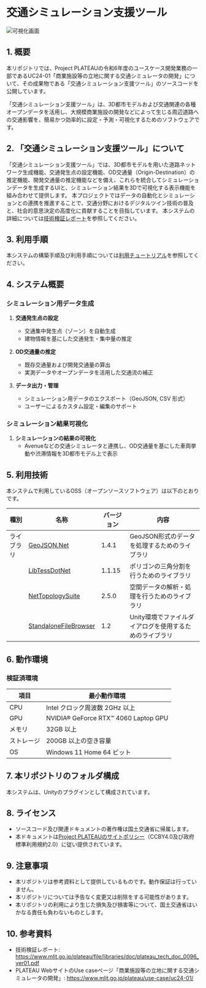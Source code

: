# 交通シミュレーション支援ツール

![可視化画面](./Documentation~/resources/BasicOperation/Play.png)

## 1. 概要
本リポジトリでは、Project PLATEAUの令和6年度のユースケース開発業務の一部であるUC24-01「商業施設等の立地に関する交通シミュレータの開発」について、その成果物である「交通シミュレーション支援ツール」のソースコードを公開しています。

「交通シミュレーション支援ツール」は、3D都市モデルおよび交通関連の各種オープンデータを活用し、大規模商業施設の開発などによって生じる周辺道路への交通影響を、簡易かつ効率的に設定・予測・可視化するためのソフトウェアです。


## 2. 「交通シミュレーション支援ツール」について
「交通シミュレーション支援ツール」では、3D都市モデルを用いた道路ネットワーク生成機能、交通発生点の設定機能、OD交通量（Origin-Destination）の推定機能、開発交通量の推定機能などを備え、これらを統合してシミュレーションデータを生成するUIと、シミュレーション結果を3Dで可視化する表示機能を組み合わせて提供します。
本プロジェクトではデータの自動化とシミュレーションとの連携を推進することで、交通分野におけるデジタルツイン技術の普及と、社会的意思決定の高度化に貢献することを目指しています。
本システムの詳細については[技術検証レポート](https://www.mlit.go.jp/plateau/file/libraries/doc/plateau_tech_doc_0096_ver01.pdf)を参照してください。

## 3. 利用手順
本システムの構築手順及び利用手順については[利用チュートリアル](https://project-plateau.github.io/Data-Preparation-Tool-for-TrafficSim/)を参照してください。

## 4. システム概要

### シミュレーション用データ生成

1. **交通発生点の設定**
   - 交通集中発生点（ゾーン）を自動生成
   - 建物情報を基にした交通発生・集中量の推定

1. **OD交通量の推定**
   - 既存交通量および開発交通量の算出
   - 実測データやオープンデータを活用した交通流の補正

1. **データ出力・管理**
   - シミュレーション用データのエクスポート（GeoJSON, CSV 形式）
   - ユーザーによるカスタム設定・編集のサポート

### シミュレーション結果可視化

1. **シミュレーションの結果の可視化**
   - Avenueなどの交通シミュレータと連携し、OD交通量を基にした車両挙動や渋滞情報を3D都市モデル上で表示

## 5. 利用技術

本システムで利用しているOSS（オープンソースソフトウェア）は以下のとおりです。

| 種別        | 名称   | バージョン | 内容 |
|------------|--------|-----------|--------------------------------|
| ライブラリ  | [GeoJSON.Net](https://github.com/GeoJSON-Net/GeoJSON.Net/) | 1.4.1 | GeoJSON形式のデータを処理するためのライブラリ |
|   | [LibTessDotNet](https://github.com/speps/LibTessDotNet/) | 1.1.15 | ポリゴンの三角分割を行うためのライブラリ |
|   | [NetTopologySuite](https://github.com/NetTopologySuite/NetTopologySuite/) | 2.5.0 | 空間データの解析・処理を行うためのライブラリ |
|   | [StandaloneFileBrowser](https://github.com/gkngkc/UnityStandaloneFileBrowser/) | 1.2 | Unity環境でファイルダイアログを使用するためのライブラリ |

## 6. 動作環境 <!-- 動作環境についての仕様を記載ください。 -->

### 検証済環境

| 項目              | 最小動作環境                | 
|------------------|--------------------------| 
| CPU             | Intel クロック周波数 2GHz 以上 | 
| GPU             | NVIDIA® GeForce RTX™ 4060 Laptop GPU|  
| メモリ          | 32GB 以上                  |
| ストレージ      | 200GB 以上の空き容量        |
| OS             | Windows 11 Home 64 ビット |


## 7. 本リポジトリのフォルダ構成
本システムは、Unityのプラグインとして構成されています。

## 8. ライセンス <!-- 変更せず、そのまま使うこと。 -->

- ソースコード及び関連ドキュメントの著作権は国土交通省に帰属します。
- 本ドキュメントは[Project PLATEAUのサイトポリシー](https://www.mlit.go.jp/plateau/site-policy/)（CCBY4.0及び政府標準利用規約2.0）に従い提供されています。

## 9. 注意事項

- 本リポジトリは参考資料として提供しているものです。動作保証は行っていません。
- 本リポジトリについては予告なく変更又は削除をする可能性があります。
- 本リポジトリの利用により生じた損失及び損害等について、国土交通省はいかなる責任も負わないものとします。

## 10. 参考資料
- 技術検証レポート: https://www.mlit.go.jp/plateau/file/libraries/doc/plateau_tech_doc_0096_ver01.pdf
- PLATEAU WebサイトのUse caseページ「商業施設等の立地に関する交通シミュレータの開発」: https://www.mlit.go.jp/plateau/use-case/uc24-01/
